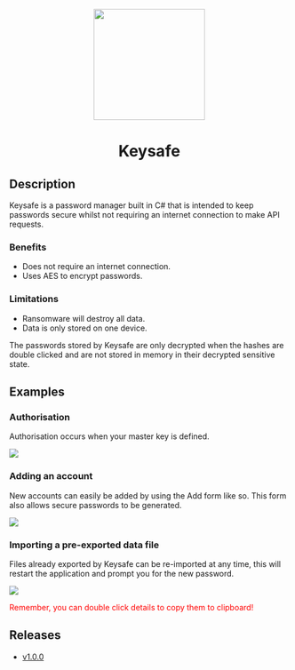 <p align="center">
    <img src="https://i.imgur.com/ccpiezK.png" width="200px">
</p>
<h1 align="center">
    Keysafe
</h1>
<h2>Description</h2>
<p>
Keysafe is a password manager built in C# that is intended to keep passwords secure whilst not requiring an internet connection to make API requests.    
</p>
<h3>Benefits</h3>
<ul>
<li>Does not require an internet connection.</li>
<li>Uses AES to encrypt passwords.</li>
</ul>
<h3>Limitations</h3>
<ul>
<li>Ransomware will destroy all data.</li>
<li>Data is only stored on one device.</li>
</ul>
<p>The passwords stored by Keysafe are only decrypted when the hashes are double clicked and are not stored in memory in their decrypted sensitive state.</p>
<h2>Examples</h2>
<h3>Authorisation</h3>
<p>Authorisation occurs when your master key is defined.</p>
<img src="https://i.imgur.com/qHvVCJF.gif">
<h3>Adding an account</h3>
<p>New accounts can easily be added by using the Add form like so. This form also allows secure passwords to be generated.</p>
<img src="https://i.imgur.com/wEBW8zt.gif">
<h3>Importing a pre-exported data file</h3>
<p>Files already exported by Keysafe can be re-imported at any time, this will restart the application and prompt you for the new password.</p>
<img src="https://i.imgur.com/UIxilug.gif">
<p style="color:red;">Remember, you can double click details to copy them to clipboard!</p>
<h2>Releases</h2>
<ul>
    <li><a href="https://github.com/lntel/Keysafe/releases/tag/v1.0.0">v1.0.0</a></li>
</ul>
